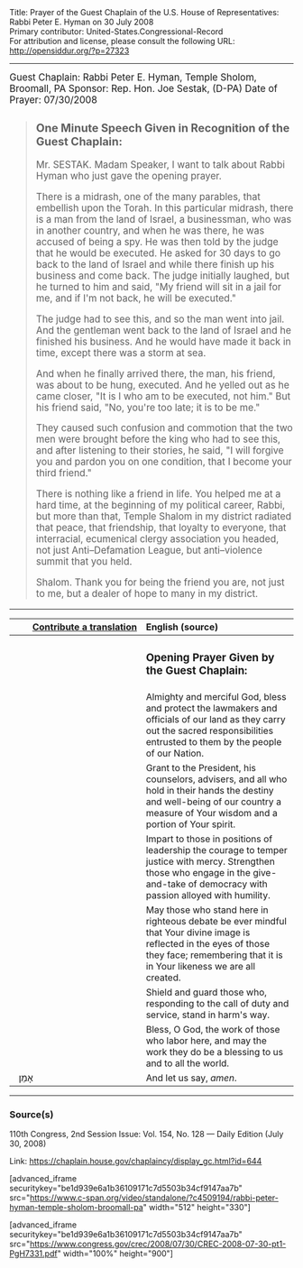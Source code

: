 <html>
<head></head>
<body>
Title: Prayer of the Guest Chaplain of the U.S. House of Representatives: Rabbi Peter E. Hyman on 30 July 2008<br />
Primary contributor: United-States.Congressional-Record<br />
For attribution and license, please consult the following URL: <a href="http://opensiddur.org/?p=27323">http://opensiddur.org/?p=27323</a>
<p />
<hr />

<div class="english" style="font-size:1.2em;">
Guest Chaplain: Rabbi Peter E. Hyman, Temple Sholom, Broomall, PA
Sponsor: Rep. Hon. Joe Sestak, (D-PA)
Date of Prayer: 07/30/2008

<blockquote>
<h3>One Minute Speech Given in Recognition of the Guest Chaplain:</h3>

Mr. SESTAK. Madam Speaker, I want to talk about Rabbi Hyman who just gave the opening prayer.

There is a midrash, one of the many parables, that embellish upon the Torah. In this particular midrash, there is a man from the land of Israel, a businessman, who was in another country, and when he was there, he was accused of being a spy. He was then told by the judge that he would be executed. He asked for 30 days to go back to the land of Israel and while there finish up his business and come back. The judge initially laughed, but he turned to him and said, "My friend will sit in a jail for me, and if I'm not back, he will be executed."

The judge had to see this, and so the man went into jail. And the gentleman went back to the land of Israel and he finished his business. And he would have made it back in time, except there was a storm at sea.

And when he finally arrived there, the man, his friend, was about to be hung, executed. And he yelled out as he came closer, "It is I who am to be executed, not him." But his friend said, "No, you're too late; it is to be me."

They caused such confusion and commotion that the two men were brought before the king who had to see this, and after listening to their stories, he said, "I will forgive you and pardon you on one condition, that I become your third friend."

There is nothing like a friend in life. You helped me at a hard time, at the beginning of my political career, Rabbi, but more than that, Temple Shalom in my district radiated that peace, that friendship, that loyalty to everyone, that interracial, ecumenical clergy association you headed, not just Anti–Defamation League, but anti–violence summit that you held.

Shalom. Thank you for being the friend you are, not just to me, but a dealer of hope to many in my district.
</blockquote>
</div>

<hr />

<table style="margin-left: auto;margin-right: auto;" class="draggable">
<thead><tr><th id="x" style="text-align: right;"><a href="/contributing/upload/">Contribute a translation</a></th><th style="text-align: left;">English (source)</th></tr></thead>
<tbody>
<tr><td style="vertical-align:top;" width="46%">
<div class="liturgy"><span lang="he">

</span></div></td>
 
<td style="vertical-align:top;" width="53%">
<div class="english">
<h3>Opening Prayer Given by the Guest Chaplain:</h3>
</div></td></tr>

<tr><td style="vertical-align:top;" width="46%">
<div class="liturgy"><span lang="he">

</span></div></td>
 
<td style="vertical-align:top;" width="53%">
<div class="english">
Almighty and merciful God, 
bless and protect the lawmakers and officials of our land 
as they carry out the sacred responsibilities 
entrusted to them 
by the people of our Nation.
</div></td></tr>


<tr><td style="vertical-align:top;" width="46%">
<div class="liturgy"><span lang="he">

</span></div></td>
 
<td style="vertical-align:top;" width="53%">
<div class="english">
Grant to the President, 
his counselors, 
advisers, 
and all who hold in their hands 
the destiny and well-being of our country 
a measure of Your wisdom and a portion of Your spirit.
</div></td></tr>


<tr><td style="vertical-align:top;" width="46%">
<div class="liturgy"><span lang="he">

</span></div></td>
 
<td style="vertical-align:top;" width="53%">
<div class="english">
Impart to those in positions of leadership 
the courage to temper justice with mercy. 
Strengthen those who engage in the give-and-take of democracy 
with passion alloyed with humility.
</div></td></tr>


<tr><td style="vertical-align:top;" width="46%">
<div class="liturgy"><span lang="he">

</span></div></td>
 
<td style="vertical-align:top;" width="53%">
<div class="english">
May those who stand here in righteous debate 
be ever mindful 
that Your divine image is reflected 
in the eyes of those they face; 
remembering that it is in Your likeness we are all created.
</div></td></tr>


<tr><td style="vertical-align:top;" width="46%">
<div class="liturgy"><span lang="he">

</span></div></td>
 
<td style="vertical-align:top;" width="53%">
<div class="english">
Shield and guard those who, 
responding to the call of duty and service, 
stand in harm's way.
</div></td></tr>


<tr><td style="vertical-align:top;" width="46%">
<div class="liturgy"><span lang="he">

</span></div></td>
 
<td style="vertical-align:top;" width="53%">
<div class="english">
Bless, O God, 
the work of those who labor here, 
and may the work they do 
be a blessing to us 
and to all the world.
</div></td></tr>


<tr><td style="vertical-align:top;" width="46%">
<div class="liturgy"><span lang="he">
&nbsp;
אָמֵן׃
</span></div></td>
 
<td style="vertical-align:top;" width="53%">
<div class="english">
And let us say, 
<em>amen</em>.
</div></td></tr>
</tbody></table>

<hr />

<h3>Source(s)</h3>

110th Congress, 2nd Session
Issue: Vol. 154, No. 128 — Daily Edition (July 30, 2008)

Link: <a href="https://chaplain.house.gov/chaplaincy/display_gc.html?id=644">https://chaplain.house.gov/chaplaincy/display_gc.html?id=644</a>

[advanced_iframe securitykey="be1d939e6a1b36109171c7d5503b34cf9147aa7b" src="https://www.c-span.org/video/standalone/?c4509194/rabbi-peter-hyman-temple-sholom-broomall-pa" width="512" height="330"]

[advanced_iframe securitykey="be1d939e6a1b36109171c7d5503b34cf9147aa7b" src="https://www.congress.gov/crec/2008/07/30/CREC-2008-07-30-pt1-PgH7331.pdf" width="100%" height="900"]
</body>
</html>